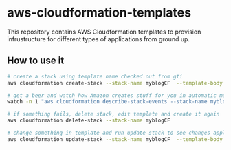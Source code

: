 # aws-cloudformation-templates

This repository contains AWS Cloudformation templates to provision infrustructure for different types of applications from ground up.

## How to use it

```bash
# create a stack using template name checked out from gti
aws cloudformation create-stack --stack-name myblogCF  --template-body file://website-vpc-infra.template

# get a beer and watch how Amazon creates stuff for you in automatic mode
watch -n 1 "aws cloudformation describe-stack-events --stack-name myblogCF  | jq -r '.StackEvents[] | [.ResourceStatus, .ResourceStatusReason, .ResourceType] | @tsv'"

# if something fails, delete stack, edit template and create it again
aws cloudformation delete-stack --stack-name myblogCF

# change something in template and run update-stack to see changes applied
aws cloudformation update-stack --stack-name myblogCF  --template-body file://website-vpc-infra.template


```
